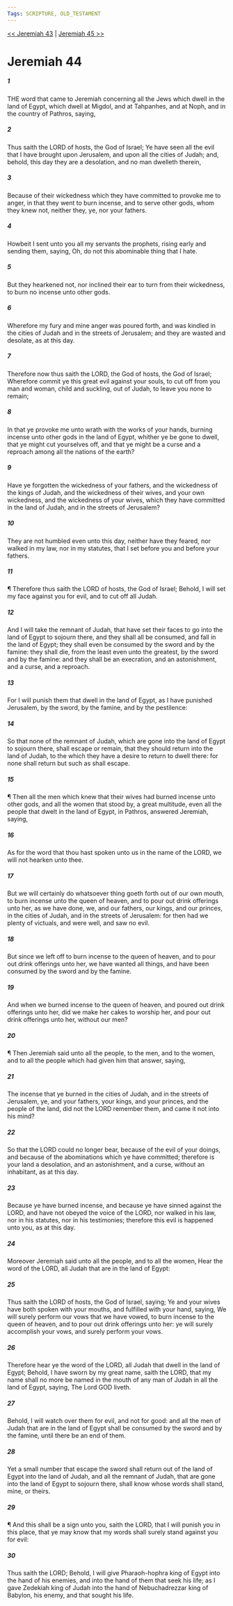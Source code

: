 ```yaml
---
Tags: SCRIPTURE, OLD_TESTAMENT
---
```


[<< Jeremiah 43](OLD_TESTAMENT/24_Jeremiah/Jeremiah_43.md) | [Jeremiah 45 >>](OLD_TESTAMENT/24_Jeremiah/Jeremiah_45.md)

# Jeremiah 44

##### 1

THE word that came to Jeremiah concerning all the Jews which dwell in the land of Egypt, which dwell at Migdol, and at Tahpanhes, and at Noph, and in the country of Pathros, saying,

##### 2

Thus saith the LORD of hosts, the God of Israel; Ye have seen all the evil that I have brought upon Jerusalem, and upon all the cities of Judah; and, behold, this day they are a desolation, and no man dwelleth therein,

##### 3

Because of their wickedness which they have committed to provoke me to anger, in that they went to burn incense, and to serve other gods, whom they knew not, neither they, ye, nor your fathers.

##### 4

Howbeit I sent unto you all my servants the prophets, rising early and sending them, saying, Oh, do not this abominable thing that I hate.

##### 5

But they hearkened not, nor inclined their ear to turn from their wickedness, to burn no incense unto other gods.

##### 6

Wherefore my fury and mine anger was poured forth, and was kindled in the cities of Judah and in the streets of Jerusalem; and they are wasted and desolate, as at this day.

##### 7

Therefore now thus saith the LORD, the God of hosts, the God of Israel; Wherefore commit ye this great evil against your souls, to cut off from you man and woman, child and suckling, out of Judah, to leave you none to remain;

##### 8

In that ye provoke me unto wrath with the works of your hands, burning incense unto other gods in the land of Egypt, whither ye be gone to dwell, that ye might cut yourselves off, and that ye might be a curse and a reproach among all the nations of the earth?

##### 9

Have ye forgotten the wickedness of your fathers, and the wickedness of the kings of Judah, and the wickedness of their wives, and your own wickedness, and the wickedness of your wives, which they have committed in the land of Judah, and in the streets of Jerusalem?

##### 10

They are not humbled even unto this day, neither have they feared, nor walked in my law, nor in my statutes, that I set before you and before your fathers.

##### 11

¶ Therefore thus saith the LORD of hosts, the God of Israel; Behold, I will set my face against you for evil, and to cut off all Judah.

##### 12

And I will take the remnant of Judah, that have set their faces to go into the land of Egypt to sojourn there, and they shall all be consumed, and fall in the land of Egypt; they shall even be consumed by the sword and by the famine: they shall die, from the least even unto the greatest, by the sword and by the famine: and they shall be an execration, and an astonishment, and a curse, and a reproach.

##### 13

For I will punish them that dwell in the land of Egypt, as I have punished Jerusalem, by the sword, by the famine, and by the pestilence:

##### 14

So that none of the remnant of Judah, which are gone into the land of Egypt to sojourn there, shall escape or remain, that they should return into the land of Judah, to the which they have a desire to return to dwell there: for none shall return but such as shall escape.

##### 15

¶ Then all the men which knew that their wives had burned incense unto other gods, and all the women that stood by, a great multitude, even all the people that dwelt in the land of Egypt, in Pathros, answered Jeremiah, saying,

##### 16

As for the word that thou hast spoken unto us in the name of the LORD, we will not hearken unto thee.

##### 17

But we will certainly do whatsoever thing goeth forth out of our own mouth, to burn incense unto the queen of heaven, and to pour out drink offerings unto her, as we have done, we, and our fathers, our kings, and our princes, in the cities of Judah, and in the streets of Jerusalem: for then had we plenty of victuals, and were well, and saw no evil.

##### 18

But since we left off to burn incense to the queen of heaven, and to pour out drink offerings unto her, we have wanted all things, and have been consumed by the sword and by the famine.

##### 19

And when we burned incense to the queen of heaven, and poured out drink offerings unto her, did we make her cakes to worship her, and pour out drink offerings unto her, without our men?

##### 20

¶ Then Jeremiah said unto all the people, to the men, and to the women, and to all the people which had given him that answer, saying,

##### 21

The incense that ye burned in the cities of Judah, and in the streets of Jerusalem, ye, and your fathers, your kings, and your princes, and the people of the land, did not the LORD remember them, and came it not into his mind?

##### 22

So that the LORD could no longer bear, because of the evil of your doings, and because of the abominations which ye have committed; therefore is your land a desolation, and an astonishment, and a curse, without an inhabitant, as at this day.

##### 23

Because ye have burned incense, and because ye have sinned against the LORD, and have not obeyed the voice of the LORD, nor walked in his law, nor in his statutes, nor in his testimonies; therefore this evil is happened unto you, as at this day.

##### 24

Moreover Jeremiah said unto all the people, and to all the women, Hear the word of the LORD, all Judah that are in the land of Egypt:

##### 25

Thus saith the LORD of hosts, the God of Israel, saying; Ye and your wives have both spoken with your mouths, and fulfilled with your hand, saying, We will surely perform our vows that we have vowed, to burn incense to the queen of heaven, and to pour out drink offerings unto her: ye will surely accomplish your vows, and surely perform your vows.

##### 26

Therefore hear ye the word of the LORD, all Judah that dwell in the land of Egypt; Behold, I have sworn by my great name, saith the LORD, that my name shall no more be named in the mouth of any man of Judah in all the land of Egypt, saying, The Lord GOD liveth.

##### 27

Behold, I will watch over them for evil, and not for good: and all the men of Judah that are in the land of Egypt shall be consumed by the sword and by the famine, until there be an end of them.

##### 28

Yet a small number that escape the sword shall return out of the land of Egypt into the land of Judah, and all the remnant of Judah, that are gone into the land of Egypt to sojourn there, shall know whose words shall stand, mine, or theirs.

##### 29

¶ And this shall be a sign unto you, saith the LORD, that I will punish you in this place, that ye may know that my words shall surely stand against you for evil:

##### 30

Thus saith the LORD; Behold, I will give Pharaoh-hophra king of Egypt into the hand of his enemies, and into the hand of them that seek his life; as I gave Zedekiah king of Judah into the hand of Nebuchadrezzar king of Babylon, his enemy, and that sought his life.
